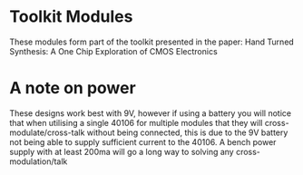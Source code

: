 # Toolkit Modules

These modules form part of the toolkit presented in the paper: Hand Turned Synthesis: A One Chip Exploration of
CMOS Electronics

# A note on power

These designs work best with 9V, however if using a battery you will notice that when utilising a single 40106 for multiple modules that they will cross-modulate/cross-talk without being connected, this is due to the 9V battery not being able to supply sufficient current to the 40106. A bench power supply with at least 200ma will go a long way to solving any cross-modulation/talk
